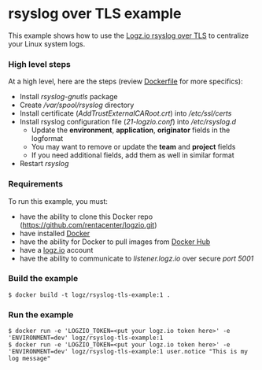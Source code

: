 # rsyslog over TLS example
This example shows how to use the [Logz.io rsyslog over TLS](https://app.logz.io/#/dashboard/data-sources/rsyslog-overTLS) to centralize your Linux system logs.

### High level steps
At a high level, here are the steps (review [Dockerfile](Dockerfile) for more specifics):
- Install *rsyslog-gnutls* package
- Create */var/spool/rsyslog* directory
- Install certificate (*AddTrustExternalCARoot.crt*) into */etc/ssl/certs*
- Install rsyslog configuration file (*21-logzio.conf*) into */etc/rsyslog.d*
  - Update the **environment**, **application**, **originator** fields in the logformat
  - You may want to remove or update the **team** and **project** fields
  - If you need additional fields, add them as well in similar format
- Restart *rsyslog*

### Requirements
To run this example, you must:
- have the ability to clone this Docker repo (https://github.com/rentacenter/logzio.git)
- have installed [Docker](https://www.docker.com/)
- have the ability for Docker to pull images from [Docker Hub](https://hub.docker.com/)
- have a [logz.io](http://logz.io) account
- have the ability to communicate to *listener.logz.io* over secure *port 5001*

### Build the example
```shell
$ docker build -t logz/rsyslog-tls-example:1 .
```

### Run the example
```shell
$ docker run -e 'LOGZIO_TOKEN=<put your logz.io token here>' -e 'ENVIRONMENT=dev' logz/rsyslog-tls-example:1
$ docker run -e 'LOGZIO_TOKEN=<put your logz.io token here>' -e 'ENVIRONMENT=dev' logz/rsyslog-tls-example:1 user.notice "This is my log message"
```
